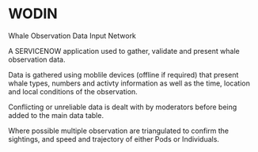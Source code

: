# WODIN
Whale Observation Data Input Network 

A SERVICENOW application used to gather, validate and present whale observation data.

Data is gathered using moblile devices (offline if required) that present whale types, numbers and activty information as well as the time, location and local conditions of the observation.

Conflicting or unreliable data is dealt with by moderators before being added to the main data table.

Where possible multiple observation are triangulated to confirm the sightings, and speed and trajectory of either Pods or Individuals.

